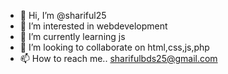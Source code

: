 - 👋 Hi, I’m @shariful25
- 👀 I’m interested in webdevelopment
- 🌱 I’m currently learning js 
- 💞️ I’m looking to collaborate on html,css,js,php
- 📫 How to reach me.. sharifulbds25@gmail.com

<!---
shariful25/shariful25 is a ✨ special ✨ repository because its `README.md` (this file) appears on your GitHub profile.
You can click the Preview link to take a look at your changes.
--->
